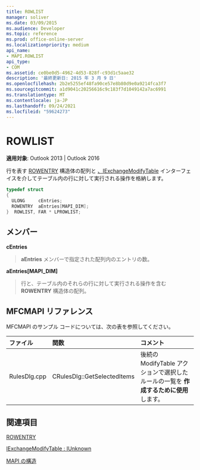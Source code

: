 ```yaml
---
title: ROWLIST
manager: soliver
ms.date: 03/09/2015
ms.audience: Developer
ms.topic: reference
ms.prod: office-online-server
ms.localizationpriority: medium
api_name:
- MAPI.ROWLIST
api_type:
- COM
ms.assetid: ce0be0d5-4962-4d53-828f-c93d1c5aae32
description: '最終更新日: 2015 年 3 月 9 日'
ms.openlocfilehash: 2b2e5255ef48fa90ce57e8b80d9e0a9214fca3f7
ms.sourcegitcommit: a1d9041c20256616c9c183f7d1049142a7ac6991
ms.translationtype: MT
ms.contentlocale: ja-JP
ms.lasthandoff: 09/24/2021
ms.locfileid: "59624273"
---
```

# <a name="rowlist"></a>ROWLIST

  
  
**適用対象**: Outlook 2013 | Outlook 2016 
  
行を表す [ROWENTRY](rowentry.md) 構造体の配列と [、IExchangeModifyTable](iexchangemodifytableiunknown.md) インターフェイスを介してテーブル内の行に対して実行される操作を格納します。 
  
```cpp
typedef struct
{
  ULONG     cEntries;
  ROWENTRY  aEntries[MAPI_DIM];
}  ROWLIST, FAR * LPROWLIST;

```

## <a name="members"></a>メンバー

 **cEntries**
  
> **aEntries** メンバーで指定された配列内のエントリの数。 
    
 **aEntries[MAPI_DIM]**
  
> 行と、テーブル内のそれらの行に対して実行される操作を含む **ROWENTRY** 構造体の配列。 
    
## <a name="mfcmapi-reference"></a>MFCMAPI リファレンス

MFCMAPI のサンプル コードについては、次の表を参照してください。
  
|**ファイル**|**関数**|**コメント**|
|:-----|:-----|:-----|
|RulesDlg.cpp  <br/> |CRulesDlg::GetSelectedItems  <br/> |後続の ModifyTable アクションで選択したルールの一覧を **作成するために使用** します。  <br/> |
   
## <a name="see-also"></a>関連項目



[ROWENTRY](rowentry.md)
  
[IExchangeModifyTable : IUnknown](iexchangemodifytableiunknown.md)


[MAPI の構造](mapi-structures.md)

